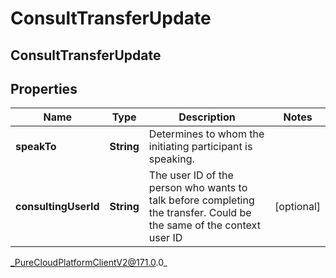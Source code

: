 # ConsultTransferUpdate

## ConsultTransferUpdate

## Properties

|Name | Type | Description | Notes|
|------------ | ------------- | ------------- | -------------|
| **speakTo** | **String** | Determines to whom the initiating participant is speaking. | |
| **consultingUserId** | **String** | The user ID of the person who wants to talk before completing the transfer. Could be the same of the context user ID | [optional] |



_PureCloudPlatformClientV2@171.0.0_
